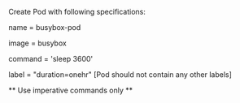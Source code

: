 Create Pod with following specifications:

 name = busybox-pod

 image = busybox 

 command = 'sleep 3600' 

 label = "duration=onehr" [Pod should not contain any other labels] 


** Use imperative commands only **
